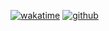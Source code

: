 [![wakatime](https://wakatime.com/badge/user/cdd6a030-a573-440c-a5a1-824256da95b3.svg)](https://wakatime.com/@cdd6a030-a573-440c-a5a1-824256da95b3)
[![github](https://img.shields.io/github/followers/alanhamlett?logo=github&style=plastic)](https://github.com/tednaaa?tab=followers)
